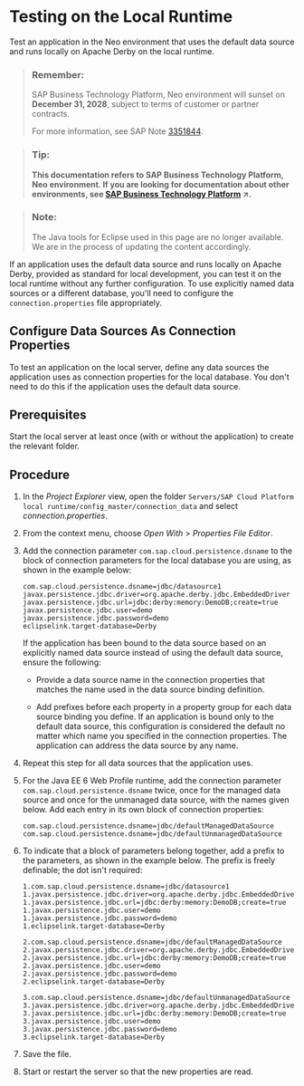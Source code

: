 <!-- loiobdf459ef3e1d4bf099705db9b8792140 -->

# Testing on the Local Runtime

Test an application in the Neo environment that uses the default data source and runs locally on Apache Derby on the local runtime.

> ### Remember:  
> SAP Business Technology Platform, Neo environment will sunset on **December 31, 2028**, subject to terms of customer or partner contracts.
> 
> For more information, see SAP Note [3351844](https://me.sap.com/notes/3351844).

> ### Tip:  
> **This documentation refers to SAP Business Technology Platform, Neo environment. If you are looking for documentation about other environments, see [SAP Business Technology Platform](https://help.sap.com/viewer/65de2977205c403bbc107264b8eccf4b/Cloud/en-US/6a2c1ab5a31b4ed9a2ce17a5329e1dd8.html "SAP Business Technology Platform (SAP BTP) is an integrated offering comprised of four technology portfolios: database and data management, application development and integration, analytics, and intelligent technologies. The platform offers users the ability to turn data into business value, compose end-to-end business processes, and build and extend SAP applications quickly.") :arrow_upper_right:.**

> ### Note:  
> The Java tools for Eclipse used in this page are no longer available. We are in the process of updating the content accordingly.

If an application uses the default data source and runs locally on Apache Derby, provided as standard for local development, you can test it on the local runtime without any further configuration. To use explicitly named data sources or a different database, you'll need to configure the `connection.properties` file appropriately.

<a name="loio73e8d4c514f14a399c25711dd43f6975"/>

<!-- loio73e8d4c514f14a399c25711dd43f6975 -->

## Configure Data Sources As Connection Properties

To test an application on the local server, define any data sources the application uses as connection properties for the local database. You don't need to do this if the application uses the default data source.



## Prerequisites

Start the local server at least once \(with or without the application\) to create the relevant folder.



## Procedure

1.  In the *Project Explorer* view, open the folder `Servers/SAP Cloud Platform local runtime/config_master/connection_data` and select *connection.properties*.

2.  From the context menu, choose *Open With* \> *Properties File Editor*.

3.  Add the connection parameter `com.sap.cloud.persistence.dsname` to the block of connection parameters for the local database you are using, as shown in the example below:

    ```
    com.sap.cloud.persistence.dsname=jdbc/datasource1
    javax.persistence.jdbc.driver=org.apache.derby.jdbc.EmbeddedDriver
    javax.persistence.jdbc.url=jdbc:derby:memory:DemoDB;create=true
    javax.persistence.jdbc.user=demo
    javax.persistence.jdbc.password=demo
    eclipselink.target-database=Derby
    ```

    If the application has been bound to the data source based on an explicitly named data source instead of using the default data source, ensure the following:

    -   Provide a data source name in the connection properties that matches the name used in the data source binding definition.

    -   Add prefixes before each property in a property group for each data source binding you define. If an application is bound only to the default data source, this configuration is considered the default no matter which name you specified in the connection properties. The application can address the data source by any name.


4.  Repeat this step for all data sources that the application uses.

5.  For the Java EE 6 Web Profile runtime, add the connection parameter `com.sap.cloud.persistence.dsname` twice, once for the managed data source and once for the unmanaged data source, with the names given below. Add each entry in its own block of connection properties:

    ```
    com.sap.cloud.persistence.dsname=jdbc/defaultManagedDataSource
    com.sap.cloud.persistence.dsname=jdbc/defaultUnmanagedDataSource
    
    ```

6.  To indicate that a block of parameters belong together, add a prefix to the parameters, as shown in the example below. The prefix is freely definable; the dot isn't required:

    ```
    1.com.sap.cloud.persistence.dsname=jdbc/datasource1
    1.javax.persistence.jdbc.driver=org.apache.derby.jdbc.EmbeddedDriver
    1.javax.persistence.jdbc.url=jdbc:derby:memory:DemoDB;create=true
    1.javax.persistence.jdbc.user=demo
    1.javax.persistence.jdbc.password=demo
    1.eclipselink.target-database=Derby
    
    2.com.sap.cloud.persistence.dsname=jdbc/defaultManagedDataSource
    2.javax.persistence.jdbc.driver=org.apache.derby.jdbc.EmbeddedDriver
    2.javax.persistence.jdbc.url=jdbc:derby:memory:DemoDB;create=true
    2.javax.persistence.jdbc.user=demo
    2.javax.persistence.jdbc.password=demo
    2.eclipselink.target-database=Derby
    
    3.com.sap.cloud.persistence.dsname=jdbc/defaultUnmanagedDataSource
    3.javax.persistence.jdbc.driver=org.apache.derby.jdbc.EmbeddedDriver
    3.javax.persistence.jdbc.url=jdbc:derby:memory:DemoDB;create=true
    3.javax.persistence.jdbc.user=demo
    3.javax.persistence.jdbc.password=demo
    3.eclipselink.target-database=Derby
    ```

7.  Save the file.

8.  Start or restart the server so that the new properties are read.


